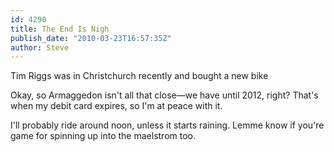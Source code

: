 ```yaml
---
id: 4290
title: The End Is Nigh
publish_date: "2010-03-23T16:57:35Z"
author: Steve
---
```

  
Tim Riggs was in Christchurch recently and bought a new bike

Okay, so Armaggedon isn't all that close—we have until 2012, right? That's when my debit card expires, so I'm at peace with it.

I'll probably ride around noon, unless it starts raining. Lemme know if you're game for spinning up into the maelstrom too.
